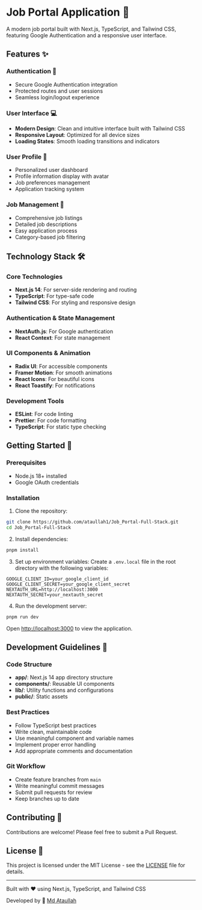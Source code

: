 # Job Portal Application 🚀

A modern job portal built with Next.js, TypeScript, and Tailwind CSS, featuring Google Authentication and a responsive user interface.

## Features ✨

### Authentication 🔐

- Secure Google Authentication integration
- Protected routes and user sessions
- Seamless login/logout experience

### User Interface 💻

- **Modern Design**: Clean and intuitive interface built with Tailwind CSS
- **Responsive Layout**: Optimized for all device sizes
- **Loading States**: Smooth loading transitions and indicators

### User Profile 👤

- Personalized user dashboard
- Profile information display with avatar
- Job preferences management
- Application tracking system

### Job Management 💼

- Comprehensive job listings
- Detailed job descriptions
- Easy application process
- Category-based job filtering

## Technology Stack 🛠️

### Core Technologies

- **Next.js 14**: For server-side rendering and routing
- **TypeScript**: For type-safe code
- **Tailwind CSS**: For styling and responsive design

### Authentication & State Management

- **NextAuth.js**: For Google authentication
- **React Context**: For state management

### UI Components & Animation

- **Radix UI**: For accessible components
- **Framer Motion**: For smooth animations
- **React Icons**: For beautiful icons
- **React Toastify**: For notifications

### Development Tools

- **ESLint**: For code linting
- **Prettier**: For code formatting
- **TypeScript**: For static type checking

## Getting Started 🚀

### Prerequisites

- Node.js 18+ installed
- Google OAuth credentials

### Installation

1. Clone the repository:

```bash
git clone https://github.com/ataullah1/Job_Portal-Full-Stack.git
cd Job_Portal-Full-Stack
```

2. Install dependencies:

```bash
pnpm install
```

3. Set up environment variables:
   Create a `.env.local` file in the root directory with the following variables:

```env
GOOGLE_CLIENT_ID=your_google_client_id
GOOGLE_CLIENT_SECRET=your_google_client_secret
NEXTAUTH_URL=http://localhost:3000
NEXTAUTH_SECRET=your_nextauth_secret
```

4. Run the development server:

```bash
pnpm run dev
```

Open [http://localhost:3000](http://localhost:3000) to view the application.

## Development Guidelines 📝

### Code Structure

- **app/**: Next.js 14 app directory structure
- **components/**: Reusable UI components
- **lib/**: Utility functions and configurations
- **public/**: Static assets

### Best Practices

- Follow TypeScript best practices
- Write clean, maintainable code
- Use meaningful component and variable names
- Implement proper error handling
- Add appropriate comments and documentation

### Git Workflow

- Create feature branches from `main`
- Write meaningful commit messages
- Submit pull requests for review
- Keep branches up to date

## Contributing 🤝

Contributions are welcome! Please feel free to submit a Pull Request.

## License 📄

This project is licensed under the MIT License - see the [LICENSE](LICENSE) file for details.

---

Built with ❤️ using Next.js, TypeScript, and Tailwind CSS

Developed by 💚 [Md Ataullah](https://www.linkedin.com/in/md-ataullah/)

